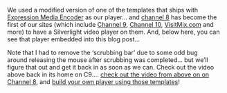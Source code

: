 </p> 

We used&nbsp;a modified version of one of the templates that ships with <a href="http://www.microsoft.com/expression/products/overview.aspx?key=media" target="_blank" class="broken_link">Expression Media Encoder</a> as our player&#8230; and <a href="http://channel8.msdn.com/" target="_blank" class="broken_link">channel 8</a> has become the first of our sites (which include <a href="http://channel9.msdn.com" target="_blank">Channel 9</a>, <a href="http://on10.net" target="_blank" class="broken_link">Channel 10</a>, <a href="http://VisitMix.com" target="_blank" class="broken_link">VisitMix.com</a> and more) to have a Silverlight video player on them. And, below here, you can see that player embedded into this blog post&#8230;



Note that I had to remove the &#8216;scrubbing bar&#8217; due to some&nbsp;odd bug around&nbsp;releasing the mouse after scrubbing was completed&#8230; but we&#8217;ll figure&nbsp;that out and get it back in as soon as we can.&nbsp;Check out the video above back in its home on C9&#8230;. <a href="http://channel8.msdn.com/Posts/4/" target="_blank" class="broken_link">check out the video from above on on Channel 8</a>, and <a href="http://timheuer.com/blog/archive/2007/09/11/expression-encoder-custom-templates.aspx" target="_blank">build your own player using those templates</a>!
